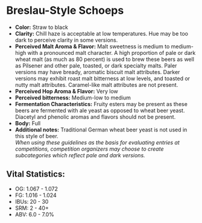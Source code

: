 # Breslau-Style Schoeps

- **Color:** Straw to black
- **Clarity:** Chill haze is acceptable at low temperatures. Hue may be too dark to perceive clarity in some versions.
- **Perceived Malt Aroma & Flavor:** Malt sweetness is medium to medium-high with a pronounced malt character. A high proportion of pale or dark wheat malt (as much as 80 percent) is used to brew these beers as well as Pilsener and other pale, toasted, or dark specialty malts. Paler versions may have bready, aromatic biscuit malt attributes. Darker versions may exhibit roast malt bitterness at low levels, and toasted or nutty malt attributes. Caramel-like malt attributes are not present.
- **Perceived Hop Aroma & Flavor:** Very low
- **Perceived bitterness:** Medium-low to medium
- **Fermentation Characteristics:** Fruity esters may be present as these beers are fermented with ale yeast as opposed to wheat beer yeast. Diacetyl and phenolic aromas and flavors should not be present.
- **Body:** Full
- **Additional notes:** Traditional German wheat beer yeast is not used in this style of beer. <br/>
_When using these guidelines as the basis for evaluating entries at competitions, competition organizers may choose to create subcategories which reflect pale and dark versions._

## Vital Statistics:

- OG: 1.067 - 1.072
- FG: 1.016 - 1.024
- IBUs: 20 - 30
- SRM: 2 - 40+
- ABV: 6.0 - 7.0%

